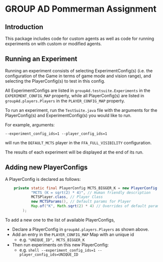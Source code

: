 # GROUP AD Pommerman Assignment

## Introduction

This package includes code for custom agents as well 
as code for running experiments on with custom or modified agents.

## Running an Experiment

Running an experiment consists of selecting ExperimentConfig(s) (i.e. the configuration of the Game
in terms of game mode and vision range), and selecting the PlayerConfig(s) to
test in this config.


All ExperimentConfigs are listed in `groupAd.testsuite.Experiments` 
in the `EXPERIMENT_CONFIG_MAP` property, while all PlayerConfig(s) are listed in `groupAd.players.Players` 
in the `PLAYER_CONFIG_MAP` property.

To run an experiment, run the `TestSuite.java` file with the arguments for the PlayerConfig(s) and ExperimentConfig(s)
you would like to run.

For example, arguments:

```shell
--experiment_config_ids=1 --player_config_ids=1
```

will run the `DEFAULT_MCTS` player in the `FFA_FULL_VISIBILITY` configuration.

The results of each experiment will be displayed at the end of its run.

## Adding new PlayerConfigs

A PlayerConfig is declared as follows:

```java
    private static final PlayerConfig MCTS_BIGGER_K = new PlayerConfig(
            "MCTS (K = sqrt(2) * 4)", // Human friendly description
            MCTSPlayer.class, // Player Class
            new MCTSParams(), // Default params for Player
            Map.of("K", Math.sqrt(2) * 4) // Overrides of default params
        );
```

To add a new one to the list of available PlayerConfigs, 
- Declare a PlayerConfig in `groupAd.players.Players` as shown above.
- Add an entry in the `PLAYER_CONFIG_MAP` Map with an unique id
  - e.g. `"UNIQUE_ID", MCTS_BIGGER_K`
- Then run experiments on this new PlayerConfig:
  - e.g. ```shell --experiment_config_ids=1 --player_config_ids=UNIQUE_ID```